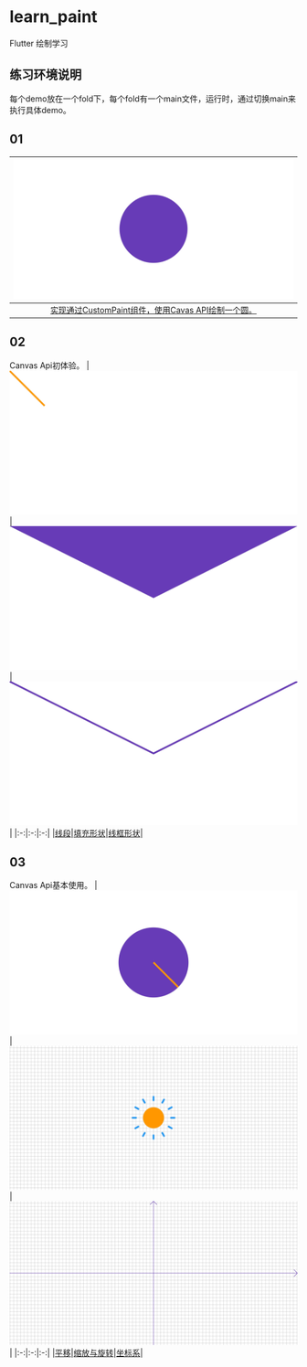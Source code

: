 # learn_paint
Flutter 绘制学习

## 练习环境说明
每个demo放在一个fold下，每个fold有一个main文件，运行时，通过切换main来执行具体demo。

## 01
|![](pics/01_pure.jpg)|
|:-:|
|[实现通过CustomPaint组件，使用Cavas API绘制一个圆。](lib/01_pure/paper.dart)|

## 02
Canvas Api初体验。
|![](pics/02_line.jpg)|![](pics/02_path_fill.jpg)|![](pics/02_path_line.jpg)|
|:-:|:-:|:-:|
|[线段](lib/02_canvas_api/paper.dart)|[填充形状](lib/02_canvas_api/paper.dart)|[线框形状](lib/02_canvas_api/paper.dart)|

## 03
Canvas Api基本使用。
|![](pics/03_translate.jpg)|![](pics/03_scale_rotate.jpg)|![](pics/03_coordinate.jpg)|
|:-:|:-:|:-:|
|[平移](lib/03_canvas/translate.dart)|[缩放与旋转](lib/03_canvas/scale.dart)|[坐标系](lib/03_canvas/coordinate.dart)|